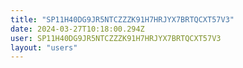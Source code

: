 ```yaml
---
title: "SP11H40DG9JR5NTCZZZK91H7HRJYX7BRTQCXT57V3"
date: 2024-03-27T10:18:00.294Z
user: SP11H40DG9JR5NTCZZZK91H7HRJYX7BRTQCXT57V3
layout: "users"
---
```

    